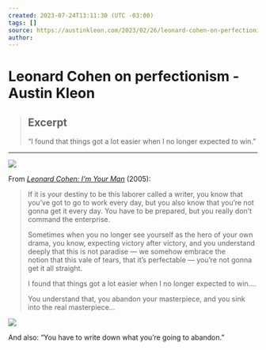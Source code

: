 ```yaml
---
created: 2023-07-24T13:11:30 (UTC -03:00)
tags: []
source: https://austinkleon.com/2023/02/26/leonard-cohen-on-perfectionism/?utm_source=substack&utm_medium=email
author: 
---
```


# Leonard Cohen on perfectionism - Austin Kleon

> ## Excerpt
> “I found that things got a lot easier when I no longer expected to win.”

---
![](https://austinkleon.com/wp-content/uploads/2023/02/91E800D6-BD17-4650-A172-91EA6D4F9856-600x338.jpeg)

From [_Leonard Cohen: I’m Your Man_](https://www.imdb.com/title/tt0478197/?ref_=ttqt_qt_tt) (2005):

> If it is your destiny to be this laborer called a writer, you know that you’ve got to go to work every day, but you also know that you’re not gonna get it every day. You have to be prepared, but you really don’t command the enterprise.
> 
> Sometimes when you no longer see yourself as the hero of your own drama, you know, expecting victory after victory, and you understand deeply that this is not paradise — we somehow embrace the notion that this vale of tears, that it’s perfectable — you’re not gonna get it all straight.
> 
> I found that things got a lot easier when I no longer expected to win….
> 
> You understand that, you abandon your masterpiece, and you sink into the real masterpiece…

![](https://austinkleon.com/wp-content/uploads/2023/02/4D803C79-AF93-4041-8121-A7FE47F8B446-600x338.jpeg)

And also: “You have to write down what you’re going to abandon.”
